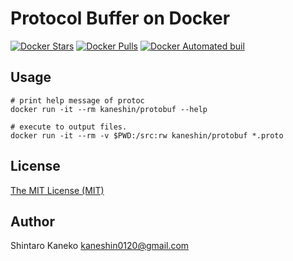 # Protocol Buffer on Docker

[![Docker Stars](https://img.shields.io/docker/stars/kaneshin/protobuf.svg)](https://hub.docker.com/r/kaneshin/protobuf/)
[![Docker Pulls](https://img.shields.io/docker/pulls/kaneshin/protobuf.svg)](https://hub.docker.com/r/kaneshin/protobuf/)
[![Docker Automated buil](https://img.shields.io/docker/automated/kaneshin/protobuf.svg)](https://hub.docker.com/r/kaneshin/protobuf/)

## Usage

    # print help message of protoc
    docker run -it --rm kaneshin/protobuf --help

    # execute to output files.
    docker run -it --rm -v $PWD:/src:rw kaneshin/protobuf *.proto

## License

[The MIT License (MIT)](http://kaneshin.mit-license.org/)

## Author

Shintaro Kaneko <kaneshin0120@gmail.com>
